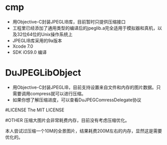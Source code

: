 # cmp
- 用Objective-C封装JPEGLIB库，目前暂时只提供压缩接口
- 工程里已经添加了通用类型的编译后的jpeglib.a完全适用于模拟器和真机，以及32位64位的Unix操作系统上
- JPEGLIB库采用的9a版本
- Xcode 7.0
- SDK iOS9.0 编译

# DuJPEGLibObject
- 用Objective-C封装JPEGLIB，目前支持设置来自文件和内存的图片数据。只需要调用compress就可以进行压缩。
- 如果你想了解压缩进度，可以查看DuJPEGComressDelegate协议

#LICENSE
The MIT LICENSE

#OTHER
压缩大图片会非常耗费内存，目前没有考虑压缩优化。

本人尝试过压缩一个10M的全景图片，结果耗费200M左右的内存，显然这是需要优化的。
